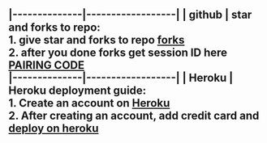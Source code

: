 |--------------|------------------|
| **github**   | **star and forks to repo**:<br> 1. give star and forks to repo [forks](https://github.com/NjabuloJ/Njabulo_Jb/fork) <br> 2. after you done forks get session lD here [PAIRING CODE](https://my-sessions.onrender.com/pair) <br>
|--------------|------------------|
| **Heroku**   | **Heroku deployment guide**:<br> 1. Create an account on  [Heroku](https://signup.heroku.com)<br> 2. After creating an account, add credit card and [deploy on heroku](https://dashboard.heroku.com/new?button-url=https://github.com/mr-X-force/LUCKY-MD-XFORCE&template=https://github.com/NjabuloJ/Njabulo_Jb.git) 
<br>  
---

